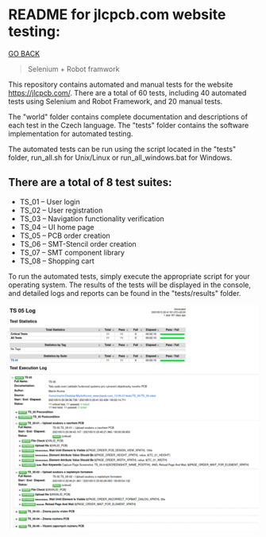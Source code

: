 # README for jlcpcb.com website testing:

[GO BACK](https://github.com/0xMartin/UTB-FAI-programs)

> Selenium + Robot framwork

This repository contains automated and manual tests for the website https://jlcpcb.com/.
There are a total of 60 tests, including 40 automated tests using Selenium and Robot Framework, and 20 manual tests. 

The "world" folder contains complete documentation and descriptions of each test in the Czech language. The "tests" folder contains the software implementation for automated testing. 

The automated tests can be run using the script located in the "tests" folder, run_all.sh for Unix/Linux or run_all_windows.bat for Windows.

## There are a total of 8 test suites:

* TS_01 – User login
* TS_02 – User registration
* TS_03 – Navigation functionality verification
* TS_04 – UI home page
* TS_05 – PCB order creation
* TS_06 – SMT-Stencil order creation
* TS_07 – SMT component library
* TS_08 – Shopping cart

To run the automated tests, simply execute the appropriate script for your operating system. The results of the tests will be displayed in the console, and detailed logs and reports can be found in the "tests/results" folder.

<img src="./img/img1.png">